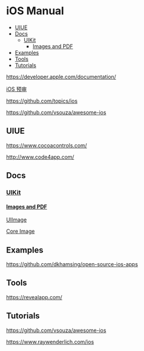 <!-- omit in toc -->
# iOS Manual

- [UIUE](#uiue)
- [Docs](#docs)
  - [UIKit](#uikit)
    - [Images and PDF](#images-and-pdf)
- [Examples](#examples)
- [Tools](#tools)
- [Tutorials](#tutorials)

<https://developer.apple.com/documentation/>

[iOS 预审](https://wetest.qq.com/product/ios)

<https://github.com/topics/ios>

<https://github.com/vsouza/awesome-ios>

## UIUE

<https://www.cocoacontrols.com/>

<http://www.code4app.com/>

## Docs

### [UIKit](https://developer.apple.com/documentation/uikit)

#### [Images and PDF](https://developer.apple.com/documentation/uikit/images_and_pdf)

[UIImage](https://developer.apple.com/documentation/uikit/uiimage)

[Core Image](https://developer.apple.com/documentation/coreimage)

## Examples

<https://github.com/dkhamsing/open-source-ios-apps>

## Tools

<https://revealapp.com/>

<!-- #ios-tutorial -->
## Tutorials

<https://github.com/vsouza/awesome-ios>

<https://www.raywenderlich.com/ios>
